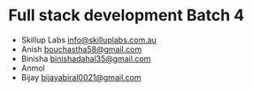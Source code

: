 # Full stack development Batch 4
* Skillup Labs <info@skilluplabs.com.au>
* Anish  <bouchastha58@gmail.com>
* Binisha <binishadahal35@gmail.com> 
* Anmol
* Bijay <bijayabiral0021@gmail.com>

